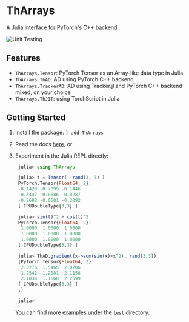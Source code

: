 <!-- # ( -*- mode: markdown; mode: auto-fill -*- )
-->

# ThArrays

A Julia interface for PyTorch's C++ backend.

![Unit Testing](https://github.com/TuringLang/ThArrays.jl/workflows/Unit%20Testing/badge.svg?branch=master)

## Features
   - `ThArrays.Tensor`: PyTorch Tensor as an Array-like data type in
      Julia
   - `ThArrays.ThAD`: AD using PyTorch C++ backend
   - `ThArrays.TrackerAD`: AD using Tracker.jl and PyTorch C++
      backend mixed, on your choice
   - `ThArrays.ThJIT`: using TorchScript in Julia

## Getting Started

1. Install the package: `] add ThArrays`
2. Read the docs [here](https://turinglang.github.io/ThArrays.jl), or
3. Experiment in the Julia REPL directly:

   ```julia
    julia> using ThArrays

    julia> t = Tensor( -rand(3, 3) )
    PyTorch.Tensor{Float64, 2}:
    -0.1428 -0.7099 -0.1446
    -0.3447 -0.0686 -0.8287
    -0.2692 -0.0501 -0.2092
    [ CPUDoubleType{3,3} ]

    julia> sin(t)^2 + cos(t)^2
    PyTorch.Tensor{Float64, 2}:
     1.0000  1.0000  1.0000
     1.0000  1.0000  1.0000
     1.0000  1.0000  1.0000
    [ CPUDoubleType{3,3} ]

    julia> ThAD.gradient(x->sum(sin(x)+x^2), rand(3,3))
    (PyTorch.Tensor{Float64, 2}:
     2.3776  1.5465  2.0206
     1.2542  1.2081  2.1156
     2.1034  1.1568  2.2599
    [ CPUDoubleType{3,3} ]
    ,)

    julia>

   ```
   You can find more examples under the `test` directory.
